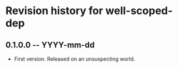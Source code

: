 # Revision history for well-scoped-dep

## 0.1.0.0 -- YYYY-mm-dd

* First version. Released on an unsuspecting world.
